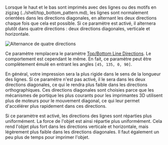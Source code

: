 Lorsque le haut et le bas sont imprimés avec des lignes ou des motifs en zigzag (../shell/top_bottom_pattern.md), les lignes sont normalement orientées dans les directions diagonales, en alternant les deux directions chaque fois que cela est possible. Si ce paramètre est activé, il alternera plutôt dans quatre directions : deux directions diagonales, verticale et horizontale.

![Alternance de quatre directions](../../../articles/images/skin_alternate_rotation.gif)

Ce paramètre remplacera le paramètre [Top/Bottom Line Directions](../shell/skin_angles.md). Le comportement est cependant le même. En fait, ce paramètre peut être complètement émulé en entrant les angles `[45, 135, 0, 90]`.

En général, votre impression sera la plus rigide dans le sens de la longueur des lignes. Si ce paramètre n'est pas activé, il le sera dans les deux directions diagonales, ce qui le rendra plus faible dans les directions orthographiques. Ces directions diagonales sont choisies parce que les mécanismes de portique les plus courants pour les imprimantes 3D utilisent plus de moteurs pour le mouvement diagonal, ce qui leur permet d'accélérer plus rapidement dans ces directions.

Si ce paramètre est activé, les directions des lignes sont réparties plus uniformément. La force de l'objet est ainsi répartie plus uniformément. Cela rend l'objet plus fort dans les directions verticale et horizontale, mais légèrement plus faible dans les directions diagonales. Il faut également un peu plus de temps pour imprimer l'objet.
